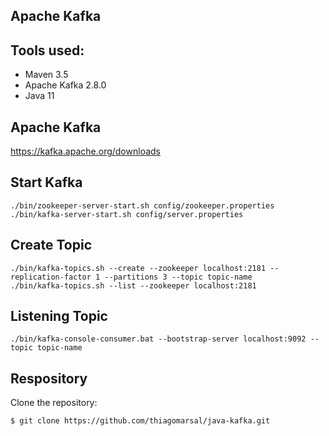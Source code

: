 Apache Kafka
---------------------------------------------------

Tools used:
-----------

* Maven 3.5
* Apache Kafka 2.8.0
* Java 11

Apache Kafka
-

<https://kafka.apache.org/downloads>

Start Kafka
-
	./bin/zookeeper-server-start.sh config/zookeeper.properties
	./bin/kafka-server-start.sh config/server.properties

Create Topic
-
	./bin/kafka-topics.sh --create --zookeeper localhost:2181 --replication-factor 1 --partitions 3 --topic topic-name
	./bin/kafka-topics.sh --list --zookeeper localhost:2181

Listening Topic
-
	./bin/kafka-console-consumer.bat --bootstrap-server localhost:9092 --topic topic-name


Respository
---------

Clone the repository:

    $ git clone https://github.com/thiagomarsal/java-kafka.git